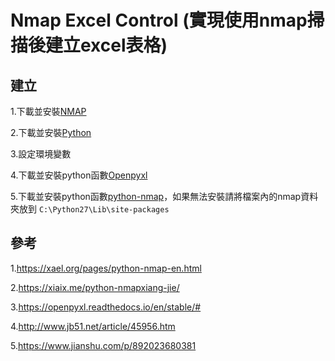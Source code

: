 Nmap Excel Control
(實現使用nmap掃描後建立excel表格)
=================
## 建立
1.下載並安裝[NMAP](https://nmap.org/)

2.下載並安裝[Python](https://www.python.org/)

3.設定環境變數

4.下載並安裝python函數[Openpyxl](https://bitbucket.org/openpyxl/openpyxl)

5.下載並安裝python函數[python-nmap](https://pypi.org/project/python-nmap/)，如果無法安裝請將檔案內的nmap資料夾放到
`C:\Python27\Lib\site-packages`

## 參考
1.https://xael.org/pages/python-nmap-en.html

2.https://xiaix.me/python-nmapxiang-jie/

3.https://openpyxl.readthedocs.io/en/stable/#

4.http://www.jb51.net/article/45956.htm

5.https://www.jianshu.com/p/892023680381